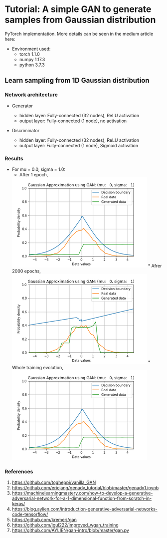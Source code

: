 # Tutorial: A simple GAN to generate samples from Gaussian distribution
PyTorch implementation. More details can be seen in the medium article here:

* Environment used:
    * torch 1.1.0
    * numpy 1.17.3
    * python 3.7.3

## Learn sampling from 1D Gaussian distribution
### Network architecture
* Generator
    * hidden layer: Fully-connected (32 nodes), ReLU activation
    * output layer: Fully-connected (1 node), no activation

* Discriminator
    * hidden layer: Fully-connected (32 nodes), ReLU activation
    * output layer: Fully-connected (1 node), Sigmoid activation
    
### Results
* For mu = 0.0, sigma = 1.0:
    * After 1 epoch,
    <img src = 'readme_src/Gaussian_mu_0_sigma_1_ep_0.png'>
    * Afrer 2000 epochs,
    <img src = 'readme_src/Gaussian_mu_0_sigma_1_ep_1900.png'>
    * Whole training evolution,
    <img src = 'readme_src/training.gif'>

### References
1. https://github.com/togheppi/vanilla_GAN
2. https://github.com/ericjang/genadv_tutorial/blob/master/genadv1.ipynb
3. https://machinelearningmastery.com/how-to-develop-a-generative-adversarial-network-for-a-1-dimensional-function-from-scratch-in-keras/
4. https://blog.aylien.com/introduction-generative-adversarial-networks-code-tensorflow/
5. https://github.com/kremerj/gan
6. https://github.com/igul222/improved_wgan_training
7. https://github.com/AYLIEN/gan-intro/blob/master/gan.py
